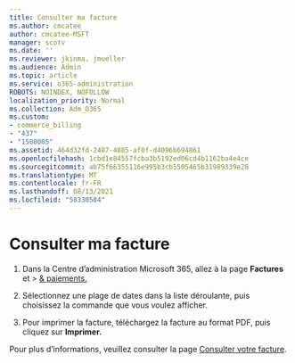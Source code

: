 ```yaml
---
title: Consulter ma facture
ms.author: cmcatee
author: cmcatee-MSFT
manager: scotv
ms.date: ''
ms.reviewer: jkinma, jmueller
ms.audience: Admin
ms.topic: article
ms.service: o365-administration
ROBOTS: NOINDEX, NOFOLLOW
localization_priority: Normal
ms.collection: Adm_O365
ms.custom:
- commerce_billing
- "437"
- "1500005"
ms.assetid: 464d32fd-2487-4885-af0f-d4096b694861
ms.openlocfilehash: 1cbd1e84557fcba3b5192ed06cd4b1162ba4e4ce
ms.sourcegitcommit: ab75f66355116e995b3cb5505465b31989339e28
ms.translationtype: MT
ms.contentlocale: fr-FR
ms.lasthandoff: 08/13/2021
ms.locfileid: "58330584"
---
```

# <a name="view-my-bill-or-invoice"></a>Consulter ma facture

1. Dans la Centre d’administration Microsoft 365, allez à la page **Factures** et \> [& paiements.](https://go.microsoft.com/fwlink/p/?linkid=848039)

2. Sélectionnez une plage de dates dans la liste déroulante, puis choisissez la commande que vous voulez afficher.

3. Pour imprimer la facture, téléchargez la facture au format PDF, puis cliquez sur **Imprimer.**

Pour plus d’informations, veuillez consulter la page [Consulter votre facture](https://docs.microsoft.com/microsoft-365/commerce/billing-and-payments/view-your-bill-or-invoice).
